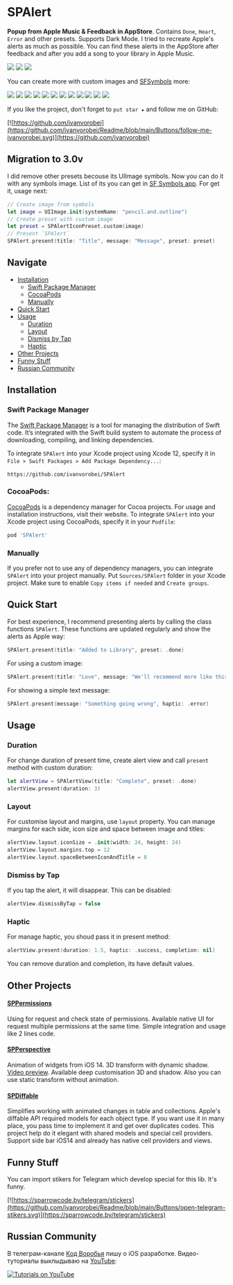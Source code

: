 # SPAlert

**Popup from Apple Music & Feedback in AppStore**. Contains `Done`, `Heart`, `Error` and other presets. Supports Dark Mode. I tried to recreate Apple's alerts as much as possible. You can find these alerts in the AppStore after feedback and after you add a song to your library in Apple Music.

<p float="left">
<img src="https://github.com/ivanvorobei/SPAlert/blob/master/Assets/Readme/Animatable/Done.gif" width="230">
<img src="https://github.com/ivanvorobei/SPAlert/blob/master/Assets/Readme/Animatable/Heart.gif" width="230">
<img src="https://github.com/ivanvorobei/SPAlert/blob/master/Assets/Readme/Animatable/Message.gif" width="230">
</p>

You can create more with custom images and [SFSymbols](https://developer.apple.com/sf-symbols/) more:

<p float="left">
<img src="https://github.com/ivanvorobei/SPAlert/blob/master/Assets/Readme/Miniatures/Bookmark.svg" width="50">
<img src="https://github.com/ivanvorobei/SPAlert/blob/master/Assets/Readme/Miniatures/Moon.svg" width="50">
<img src="https://github.com/ivanvorobei/SPAlert/blob/master/Assets/Readme/Miniatures/Star.svg" width="50">
<img src="https://github.com/ivanvorobei/SPAlert/blob/master/Assets/Readme/Miniatures/Exclamation.svg" width="50">
<img src="https://github.com/ivanvorobei/SPAlert/blob/master/Assets/Readme/Miniatures/Bolt.svg" width="50">
<img src="https://github.com/ivanvorobei/SPAlert/blob/master/Assets/Readme/Miniatures/Cart.svg" width="50">
<img src="https://github.com/ivanvorobei/SPAlert/blob/master/Assets/Readme/Miniatures/Like.svg" width="50">
<img src="https://github.com/ivanvorobei/SPAlert/blob/master/Assets/Readme/Miniatures/Dislike.svg" width="50">
<img src="https://github.com/ivanvorobei/SPAlert/blob/master/Assets/Readme/Miniatures/Privacy.svg" width="50">
<img src="https://github.com/ivanvorobei/SPAlert/blob/master/Assets/Readme/Miniatures/Search.svg" width="50">
<img src="https://github.com/ivanvorobei/SPAlert/blob/master/Assets/Readme/Miniatures/Add.svg" width="50">
<img src="https://github.com/ivanvorobei/SPAlert/blob/master/Assets/Readme/Miniatures/Error.svg" width="50">
</p>

If you like the project, don't forget to `put star ★` and follow me on GitHub:

[![https://github.com/ivanvorobei](https://github.com/ivanvorobei/Readme/blob/main/Buttons/follow-me-ivanvorobei.svg)](https://github.com/ivanvorobei)

## Migration to 3.0v

I did remove other presets becouse its UIImage symbols. Now you can do it with any symbols image. List of its you can get in [SF Symbols app](https://developer.apple.com/sf-symbols/). For get it, usage next:

```swift
// Create image from symbols
let image = UIImage.init(systemName: "pencil.and.outline")
// Create preset with custom image
let preset = SPAlertIconPreset.custom(image)
// Present `SPAlert`
SPAlert.present(title: "Title", message: "Message", preset: preset)
```

## Navigate

- [Installation](#installation)
    - [Swift Package Manager](#swift-package-manager)
    - [CocoaPods](#cocoapods)
    - [Manually](#manually)
- [Quick Start](#quick-start)
- [Usage](#usage)
    - [Duration](#duration)
    - [Layout](#layout)
    - [Dismiss by Tap](#dismiss-by-tap)
    - [Haptic](#haptic)
- [Other Projects](#other-projects)
- [Funny Stuff](#funny-stuff)
- [Russian Community](#russian-community)

## Installation

### Swift Package Manager

The [Swift Package Manager](https://swift.org/package-manager/) is a tool for managing the distribution of Swift code. It’s integrated with the Swift build system to automate the process of downloading, compiling, and linking dependencies.

To integrate `SPAlert` into your Xcode project using Xcode 12, specify it in `File > Swift Packages > Add Package Dependency...`:

```ogdl
https://github.com/ivanvorobei/SPAlert
```

### CocoaPods:

[CocoaPods](https://cocoapods.org) is a dependency manager for Cocoa projects. For usage and installation instructions, visit their website. To integrate `SPAlert` into your Xcode project using CocoaPods, specify it in your `Podfile`:

```ruby
pod 'SPAlert'
```

### Manually

If you prefer not to use any of dependency managers, you can integrate `SPAlert` into your project manually. Put `Sources/SPAlert` folder in your Xcode project. Make sure to enable `Copy items if needed` and `Create groups`.

## Quick Start

For best experience, I recommend presenting alerts by calling the class functions `SPAlert`. These functions are updated regularly and show the alerts as Apple way: 

```swift
SPAlert.present(title: "Added to Library", preset: .done)
```

For using a custom image:

```swift 
SPAlert.present(title: "Love", message: "We'll recommend more like this in For You", preset: .custom(UIImage.init(named: "heart")!))
```

For showing a simple text message:

```swift 
SPAlert.present(message: "Something going wrong", haptic: .error)
```

## Usage

### Duration

For change duration of present time, create alert view and call `present` method with custom duration:

```swift
let alertView = SPAlertView(title: "Complete", preset: .done)
alertView.present(duration: 3)
```

### Layout

For customise layout and margins, use `layout` property. You can manage margins for each side, icon size and space between image and titles:

```swift
alertView.layout.iconSize = .init(width: 24, height: 24)
alertView.layout.margins.top = 12
alertView.layout.spaceBetweenIconAndTitle = 8
```

### Dismiss by Tap

If you tap the alert, it will disappear. This can be disabled:

```swift
alertView.dismissByTap = false
```
### Haptic

For manage haptic, you shoud pass it in present method:

```swift
alertView.present(duration: 1.5, haptic: .success, completion: nil)
```

You can remove duration and completion, its have default values.

## Other Projects

#### [SPPermissions](https://github.com/ivanvorobei/SPPermissions)
Using for request and check state of permissions. Available native UI for request multiple permissions at the same time. Simple integration and usage like 2 lines code.

#### [SPPerspective](https://github.com/ivanvorobei/SPPerspective)
Animation of widgets from iOS 14. 3D transform with dynamic shadow. [Video preview](https://ivanvorobei.by/github/spperspective/video-preview). Available deep customisation 3D and shadow. Also you can use static transform without animation.

#### [SPDiffable](https://github.com/ivanvorobei/SPDiffable)
Simplifies working with animated changes in table and collections. Apple's diffable API required models for each object type. If you want use it in many place, you pass time to implement it and get over duplicates codes. This project help do it elegant with shared models and special cell providers. Support side bar iOS14 and already has native cell providers and views.

## Funny Stuff

You can import stikers for Telegram which develop special for this lib. It's funny.

[![https://sparrowcode.by/telegram/stickers](https://github.com/ivanvorobei/Readme/blob/main/Buttons/open-telegram-stikers.svg)](https://sparrowcode.by/telegram/stickers)

## Russian Community

В телеграм-канале [Код Воробья](https://sparrowcode.by/telegram) пишу о iOS разработке. Видео-туториалы выклыдываю на [YouTube](https://ivanvorobei.by/youtube):

[![Tutorials on YouTube](https://cdn.ivanvorobei.by/github/readme/youtube-preview.jpg)](https://ivanvorobei.by/youtube)
